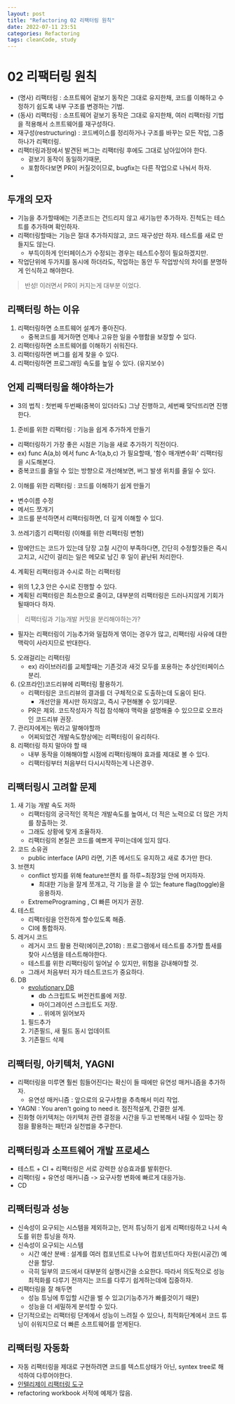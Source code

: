 ```yaml
---
layout: post
title: "Refactoring 02 리팩터링 원칙"
date: 2022-07-11 23:51
categories: Refactoring
tags: cleanCode, study
---
```

# 02 리팩터링 원칙
- (명사) 리팩터링 : 소프트웨어 겉보기 동작은 그대로 유지한채, 코드를 이해하고 수정하기 쉽도록 내부 구조를 변경하는 기법.
- (동사) 리팩터링 : 소프트웨어 겉보기 동작은 그대로 유지한채, 여러 리팩터링 기법을 적용해서 소프트웨어를 재구성하다.
- 재구성(restructuring) : 코드베이스를 정리하거나 구조를 바꾸는 모든 작업, 그중 하나가 리팩터링.
- 리팩터링과정에서 발견된 버그는 리팩터링 후에도 그대로 남아있어야 한다.
  - 겉보기 동작이 동일하기때문,
  - 포함하다보면 PR이 커질것이므로, bugfix는 다른 작업으로 나눠서 하자.
- 
## 두개의 모자
- 기능을 추가할때에는 기존코드는 건드리지 않고 새기능만 추가하자. 진척도는 테스트를 추가하며 확인하자.
- 리팩터링할때는 기능은 절대 추가하지않고, 코드 재구성만 하자. 테스트를 새로 만들지도 않는다.
  - 부득이하게 인터페이스가 수정되는 경우는 테스트수정이 필요하겠지만.
- 작업단위에 두가지를 동시에 하더라도, 작업하는 동안 두 작업방식의 차이를 분명하게 인식하고 해야한다.
> 반성! 이러면서 PR이 커지는게 대부분 이었다.

## 리팩터링 하는 이유
1. 리팩터링하면 소프트웨어 설계가 좋아진다.
   - 중복코드를 제거하면 언제나 고유한 일을 수행함을 보장할 수 있다.
2. 리팩터링하면 소프트웨어를 이해하기 쉬워진다.
3. 리팩터링하면 버그를 쉽게 찾을 수 있다.
4. 리팩터링하면 프로그래밍 속도를 높일 수 있다. (유지보수)

## 언제 리팩터링을 해야하는가
- 3의 법칙 : 첫번째 두번째(중복이 있더라도) 그냥 진행하고, 세번째 맞닥뜨리면 진행한다.
1. 준비를 위한 리팩터링 : 기능을 쉽게 추가하게 만들기
  - 리팩터링하기 가장 좋은 시점은 기능을 새로 추가하기 직전이다.
  - ex) func A(a,b) 에서 func A-1(a,b,c) 가 필요할때, '함수 매개변수화' 리팩터링을 시도해본다.
  - 중복코드를 줄일 수 있는 방향으로 개선해보면, 버그 발생 위치를 줄일 수 있다.
2. 이해를 위한 리팩터링 : 코드를 이해하기 쉽게 만들기
  - 변수이름 수정
  - 메서드 쪼개기
  - 코드를 분석하면서 리팩터링하면, 더 깊게 이해할 수 있다.
3. 쓰레기줍기 리팩터링 (이해를 위한 리팩터링 변형)
  - 맘에안드는 코드가 있는데 당장 고칠 시간이 부족하다면, 간단히 수정할것들은 즉시 고치고, 시간이 걸리는 일은 메모로 남긴 후 일이 끝난뒤 처리한다.
4. 계획된 리팩터링과 수시로 하는 리팩터링
  - 위의 1,2,3 안은 수시로 진행할 수 있다.
  - 계획된 리팩터링은 최소한으로 줄이고, 대부분의 리팩터링은 드러나지않게 기회가 될때마다 하자.
  > 리팩터링과 기능개발 커밋을 분리해야하는가?
  - 필자는 리팩터링이 기능추가와 밀접하게 엮이는 경우가 많고, 리팩터링 사유에 대한 맥락이 사라지므로 반대한다.
5. 오래걸리는 리팩터링
   - ex) 라이브러리를 교체할때는 기존것과 새것 모두를 포용하는 추상인터페이스 분리.
6. (오프라인)코드리뷰에 리팩터링 활용하기.
   - 리팩터링은 코드리뷰의 결과를 더 구체적으로 도출하는데 도움이 된다.
     - 개선안을 제시만 하지않고, 즉시 구현해볼 수 있기때문.
   - PR은 제외. 코드작성자가 직접 참석해야 맥락을 설명해줄 수 있으므로 오프라인 코드리뷰 권장.
7. 관리자에게는 뭐라고 말해야할까
   - 어찌되었건 개발속도향상에는 리팩터링이 유리하다.
8. 리팩터링 하지 말아야 할 때
   - 내부 동작을 이해해야할 시점에 리팩터링해야 효과를 제대로 볼 수 있다.
   - 리팩터링부터 처음부터 다시시작하는게 나은경우.

## 리팩터링시 고려할 문제
1. 새 기능 개발 속도 저하
   - 리팩터링의 궁극적인 목적은 개발속도를 높여서, 더 적은 노력으로 더 많은 가치를 창출하는 것.
   - 그래도 상황에 맞게 조율하자.
   - 리팩터링의 본질은 코드를 예쁘게 꾸미는데에 있지 않다. 
2. 코드 소유권
   - public interface (API) 라면, 기존 메서드도 유지하고 새로 추가만 한다.
3. 브랜치
   - conflict 방지를 위해 feature브랜치 를 하루~최장3일 안에 머지하자.
     - 최대한 기능을 잘게 쪼개고, 각 기능을 끌 수 있는 feature flag(toggle)을 응용하자.
   - ExtremePrograming , CI 빠른 머지가 권장.
4. 테스트
   - 리팩터링을 안전하게 할수있도록 해줌.
   - CI에 통합하자.
5. 레거시 코드
   - 레거시 코드 활용 전략(에이콘,2018) : 프로그램에서 테스트를 추가할 틈새를 찾아 시스템을 테스트해야한다.
   - 테스트를 위한 리팩터링이 일어날 수 있지만, 위험을 감내해야할 것.
   - 그래서 처음부터 자가 테스트코드가 중요하다.
6. DB
   - [evolutionary DB](https://martinfowler.com/articles/evodb.html)
     - db 스크립트도 버전컨트롤에 저장.
     - 마이그레이션 스크립트도 저장.
     - .. 위에꺼 읽어보자
   1. 필드추가
   2. 기존필드, 새 필드 동시 업데이트
   3. 기존필드 삭제

## 리팩터링, 아키텍처, YAGNI
- 리팩터링을 미루면 훨씬 힘들어진다는 확신이 들 때에만 유연성 매커니즘을 추가하자.
  - 유연성 매커니즘 : 앞으로의 요구사항을 추측해서 미리 작업.
- YAGNI : You aren't going to need it. 점진적설계, 간결한 설계.
- 진화형 아키텍처는 아키텍처 관련 결정을 시간을 두고 반복해서 내릴 수 있따는 장점을 활용하는 패턴과 실천법을 추구한다.

## 리팩터링과 소프트웨어 개발 프로세스
- 테스트 + CI + 리팩터링은 서로 강력한 상승효과를 발휘한다.
- 리팩터링 + 유연성 매커니즘 -> 요구사항 변화에 빠르게 대응가능.
- CD

## 리팩터링과 성능
- 신속성이 요구되는 시스템을 제외하고는, 먼저 튜닝하기 쉽게 리팩터링하고 나서 속도를 위한 튜닝을 하자.
- 신속성이 요구되는 시스템
  - 시간 예산 분배 : 설계를 여러 컴포넌트로 나누어 컴포넌트마다 자원(시공간) 예산을 할당.
  - 극히 일부의 코드에서 대부분의 실행시간을 소요한다. 따라서 의도적으로 성능 최적화를 다루기 전까지는 코드를 다루기 쉽게하는데에 집중하자.
- 리팩터링을 잘 해두면
  -  성능 튜닝에 투입할 시간을 벌 수 있고(기능추가가 빠를것이기 때문)
  - 성능을 더 세밀하게 분석할 수 있다. 
- 단기적으로는 리팩터링 단계에서 성능이 느려질 수 있으나, 최적화단계에서 코드 튜닝이 쉬워지므로 더 빠른 소프트웨어를 얻게된다.

## 리팩터링 자동화
- 자동 리팩터링을 제대로 구현하려면 코드를 텍스트상태가 아닌, syntex tree로 해석하여 다루어야한다.
- [인텔리제이 리팩터링 도구](https://www.jetbrains.com/help/idea/refactoring-source-code.html#popular-refactorings)
- refactoring workbook 서적에 예제가 많음.